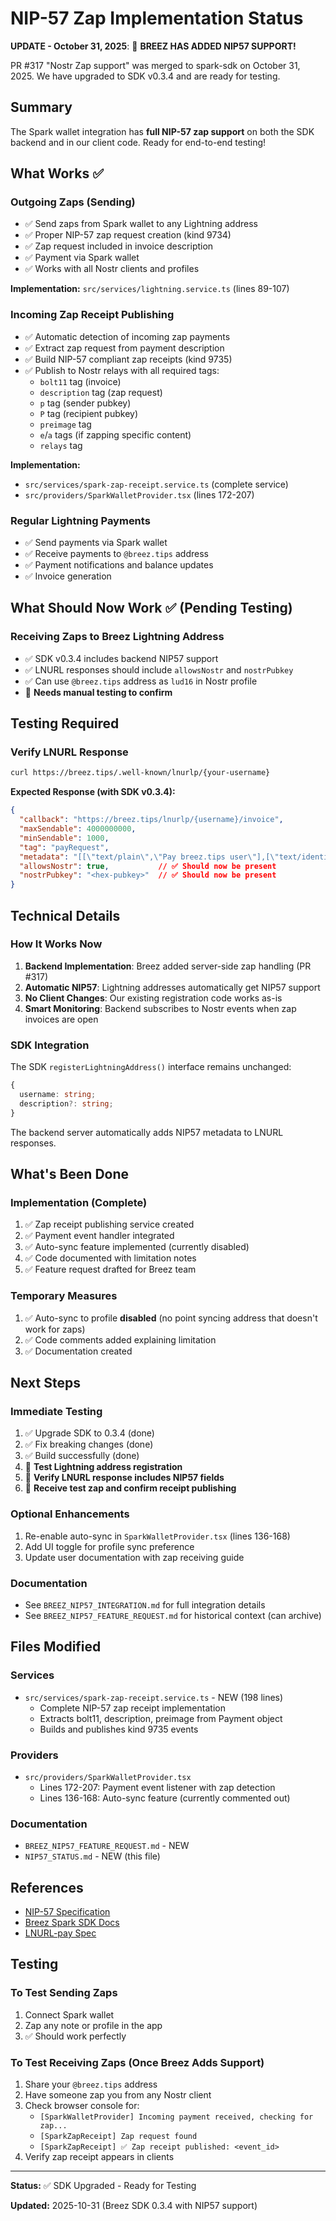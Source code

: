 # NIP-57 Zap Implementation Status

**UPDATE - October 31, 2025**: 🎉 **BREEZ HAS ADDED NIP57 SUPPORT!**

PR #317 "Nostr Zap support" was merged to spark-sdk on October 31, 2025. We have upgraded to SDK v0.3.4 and are ready for testing.

## Summary
The Spark wallet integration has **full NIP-57 zap support** on both the SDK backend and in our client code. Ready for end-to-end testing!

## What Works ✅

### Outgoing Zaps (Sending)
- ✅ Send zaps from Spark wallet to any Lightning address
- ✅ Proper NIP-57 zap request creation (kind 9734)
- ✅ Zap request included in invoice description
- ✅ Payment via Spark wallet
- ✅ Works with all Nostr clients and profiles

**Implementation:** `src/services/lightning.service.ts` (lines 89-107)

### Incoming Zap Receipt Publishing
- ✅ Automatic detection of incoming zap payments
- ✅ Extract zap request from payment description
- ✅ Build NIP-57 compliant zap receipts (kind 9735)
- ✅ Publish to Nostr relays with all required tags:
  - `bolt11` tag (invoice)
  - `description` tag (zap request)
  - `p` tag (sender pubkey)
  - `P` tag (recipient pubkey)
  - `preimage` tag
  - `e`/`a` tags (if zapping specific content)
  - `relays` tag

**Implementation:**
- `src/services/spark-zap-receipt.service.ts` (complete service)
- `src/providers/SparkWalletProvider.tsx` (lines 172-207)

### Regular Lightning Payments
- ✅ Send payments via Spark wallet
- ✅ Receive payments to `@breez.tips` address
- ✅ Payment notifications and balance updates
- ✅ Invoice generation

## What Should Now Work ✅ (Pending Testing)

### Receiving Zaps to Breez Lightning Address
- ✅ SDK v0.3.4 includes backend NIP57 support
- ✅ LNURL responses should include `allowsNostr` and `nostrPubkey`
- ✅ Can use `@breez.tips` address as `lud16` in Nostr profile
- 🧪 **Needs manual testing to confirm**

## Testing Required

### Verify LNURL Response
```bash
curl https://breez.tips/.well-known/lnurlp/{your-username}
```

**Expected Response (with SDK v0.3.4):**
```json
{
  "callback": "https://breez.tips/lnurlp/{username}/invoice",
  "maxSendable": 4000000000,
  "minSendable": 1000,
  "tag": "payRequest",
  "metadata": "[[\"text/plain\",\"Pay breez.tips user\"],[\"text/identifier\",\"{username}@breez.tips\"]]",
  "allowsNostr": true,           // ✅ Should now be present
  "nostrPubkey": "<hex-pubkey>"  // ✅ Should now be present
}
```

## Technical Details

### How It Works Now

1. **Backend Implementation**: Breez added server-side zap handling (PR #317)
2. **Automatic NIP57**: Lightning addresses automatically get NIP57 support
3. **No Client Changes**: Our existing registration code works as-is
4. **Smart Monitoring**: Backend subscribes to Nostr events when zap invoices are open

### SDK Integration
The SDK `registerLightningAddress()` interface remains unchanged:
```typescript
{
  username: string;
  description?: string;
}
```

The backend server automatically adds NIP57 metadata to LNURL responses.

## What's Been Done

### Implementation (Complete)
1. ✅ Zap receipt publishing service created
2. ✅ Payment event handler integrated
3. ✅ Auto-sync feature implemented (currently disabled)
4. ✅ Code documented with limitation notes
5. ✅ Feature request drafted for Breez team

### Temporary Measures
1. ✅ Auto-sync to profile **disabled** (no point syncing address that doesn't work for zaps)
2. ✅ Code comments added explaining limitation
3. ✅ Documentation created

## Next Steps

### Immediate Testing
1. ✅ Upgrade SDK to 0.3.4 (done)
2. ✅ Fix breaking changes (done)
3. ✅ Build successfully (done)
4. 🧪 **Test Lightning address registration**
5. 🧪 **Verify LNURL response includes NIP57 fields**
6. 🧪 **Receive test zap and confirm receipt publishing**

### Optional Enhancements
1. Re-enable auto-sync in `SparkWalletProvider.tsx` (lines 136-168)
2. Add UI toggle for profile sync preference
3. Update user documentation with zap receiving guide

### Documentation
- See `BREEZ_NIP57_INTEGRATION.md` for full integration details
- See `BREEZ_NIP57_FEATURE_REQUEST.md` for historical context (can archive)

## Files Modified

### Services
- `src/services/spark-zap-receipt.service.ts` - NEW (198 lines)
  - Complete NIP-57 zap receipt implementation
  - Extracts bolt11, description, preimage from Payment object
  - Builds and publishes kind 9735 events

### Providers
- `src/providers/SparkWalletProvider.tsx`
  - Lines 172-207: Payment event listener with zap detection
  - Lines 136-168: Auto-sync feature (currently commented out)

### Documentation
- `BREEZ_NIP57_FEATURE_REQUEST.md` - NEW
- `NIP57_STATUS.md` - NEW (this file)

## References

- [NIP-57 Specification](https://github.com/nostr-protocol/nips/blob/master/57.md)
- [Breez Spark SDK Docs](https://sdk-doc-spark.breez.technology/)
- [LNURL-pay Spec](https://github.com/lnurl/luds/blob/luds/06.md)

## Testing

### To Test Sending Zaps
1. Connect Spark wallet
2. Zap any note or profile in the app
3. ✅ Should work perfectly

### To Test Receiving Zaps (Once Breez Adds Support)
1. Share your `@breez.tips` address
2. Have someone zap you from any Nostr client
3. Check browser console for:
   - `[SparkWalletProvider] Incoming payment received, checking for zap...`
   - `[SparkZapReceipt] Zap request found`
   - `[SparkZapReceipt] ✅ Zap receipt published: <event_id>`
4. Verify zap receipt appears in clients

---

**Status:** ✅ SDK Upgraded - Ready for Testing

**Updated:** 2025-10-31 (Breez SDK 0.3.4 with NIP57 support)
